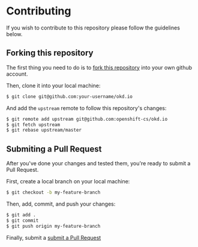 # Contributing

If you wish to contribute to this repository please follow the guidelines below.

## Forking this repository

The first thing you need to do is to [fork this repository](https://github.com/openshift-cs/okd.io#fork-destination-box) into your own github account.

Then, clone it into your local machine:

```bash
$ git clone git@github.com:your-username/okd.io
```

And add the `upstream` remote to follow this repository's changes:

```bash
$ git remote add upstream git@github.com:openshift-cs/okd.io
$ git fetch upstream
$ git rebase upstream/master
```


## Submiting a Pull Request

After you've done your changes and tested them, you're ready to submit a Pull Request.

First, create a local branch on your local machine:

```bash
$ git checkout -b my-feature-branch
```

Then, add, commit, and push your changes:

```bash
$ git add .
$ git commit
$ git push origin my-feature-branch
```

Finally, submit a [submit a Pull Request](https://github.com/openshift-cs/okd.io/compare)
